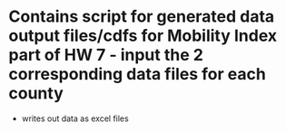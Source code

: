 # Contains script for generated data output files/cdfs for Mobility Index part of HW 7 - input the 2 corresponding data files for each county 

- writes out data as excel files 
